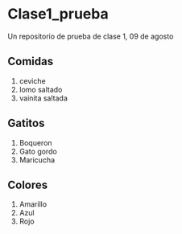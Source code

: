 # Clase1_prueba
Un repositorio de prueba de clase 1, 09 de agosto

## Comidas
1. ceviche
2. lomo saltado
3. vainita saltada

## Gatitos
1. Boqueron
2. Gato gordo
3. Maricucha

## Colores
1. Amarillo
2. Azul
3. Rojo